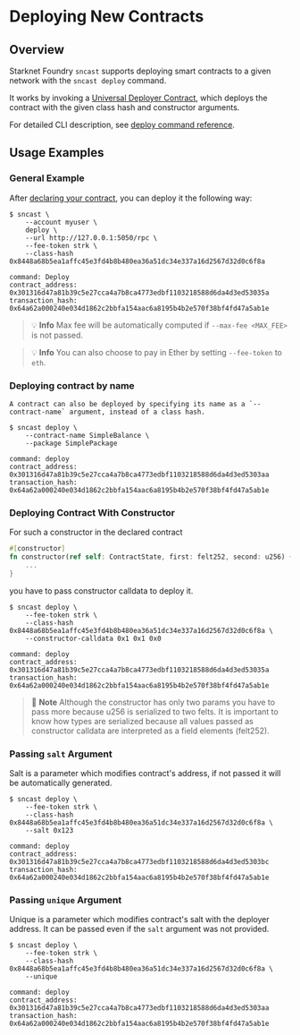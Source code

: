 # Deploying New Contracts

## Overview

Starknet Foundry `sncast` supports deploying smart contracts to a given network with the `sncast deploy` command.

It works by invoking a [Universal Deployer Contract](https://docs.openzeppelin.com/contracts-cairo/0.6.1/udc), which deploys the contract with the given class hash and constructor arguments.

For detailed CLI description, see [deploy command reference](../appendix/sncast/deploy.md).

## Usage Examples

### General Example

After [declaring your contract](./declare.md), you can deploy it the following way:

```shell
$ sncast \
    --account myuser \
    deploy \
    --url http://127.0.0.1:5050/rpc \
	--fee-token strk \
    --class-hash 0x8448a68b5ea1affc45e3fd4b8b480ea36a51dc34e337a16d2567d32d0c6f8a

command: Deploy
contract_address: 0x301316d47a81b39c5e27cca4a7b8ca4773edbf1103218588d6da4d3ed53035a
transaction_hash: 0x64a62a000240e034d1862c2bbfa154aac6a8195b4b2e570f38bf4fd47a5ab1e
```

> 💡 **Info**
> Max fee will be automatically computed if `--max-fee <MAX_FEE>` is not passed.

> 💡 **Info**
> You can also choose to pay in Ether by setting `--fee-token` to `eth`.

### Deploying contract by name

	A contract can also be deployed by specifying its name as a `--contract-name` argument, instead of a class hash.

```shell
$ sncast deploy \
    --contract-name SimpleBalance \
    --package SimplePackage

command: deploy
contract_address: 0x301316d47a81b39c5e27cca4a7b8ca4773edbf1103218588d6da4d3ed5303aa
transaction_hash: 0x64a62a000240e034d1862c2bbfa154aac6a8195b4b2e570f38bf4fd47a5ab1e
```

### Deploying Contract With Constructor

For such a constructor in the declared contract

```rust    
#[constructor]
fn constructor(ref self: ContractState, first: felt252, second: u256) {
    ...
}
```

you have to pass constructor calldata to deploy it.

```shell
$ sncast deploy \
    --fee-token strk \
    --class-hash 0x8448a68b5ea1affc45e3fd4b8b480ea36a51dc34e337a16d2567d32d0c6f8a \
    --constructor-calldata 0x1 0x1 0x0
    
command: deploy
contract_address: 0x301316d47a81b39c5e27cca4a7b8ca4773edbf1103218588d6da4d3ed53035a
transaction_hash: 0x64a62a000240e034d1862c2bbfa154aac6a8195b4b2e570f38bf4fd47a5ab1e
```

> 📝 **Note**
> Although the constructor has only two params you have to pass more because u256 is serialized to two felts.
> It is important to know how types are serialized because all values passed as constructor calldata are
> interpreted as a field elements (felt252).

### Passing `salt` Argument

Salt is a parameter which modifies contract's address, if not passed it will be automatically generated.

```shell
$ sncast deploy \
    --fee-token strk \
    --class-hash 0x8448a68b5ea1affc45e3fd4b8b480ea36a51dc34e337a16d2567d32d0c6f8a \
    --salt 0x123
    
command: deploy
contract_address: 0x301316d47a81b39c5e27cca4a7b8ca4773edbf1103218588d6da4d3ed5303bc
transaction_hash: 0x64a62a000240e034d1862c2bbfa154aac6a8195b4b2e570f38bf4fd47a5ab1e
```

### Passing `unique` Argument

Unique is a parameter which modifies contract's salt with the deployer address.
It can be passed even if the `salt` argument was not provided.

```shell
$ sncast deploy \
    --fee-token strk \
    --class-hash 0x8448a68b5ea1affc45e3fd4b8b480ea36a51dc34e337a16d2567d32d0c6f8a \
    --unique
    
command: deploy
contract_address: 0x301316d47a81b39c5e27cca4a7b8ca4773edbf1103218588d6da4d3ed5303aa
transaction_hash: 0x64a62a000240e034d1862c2bbfa154aac6a8195b4b2e570f38bf4fd47a5ab1e
```
